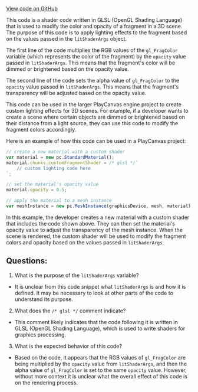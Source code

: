 [View code on GitHub](https://github.com/playcanvas/engine/src/scene/shader-lib/chunks/lit/frag/outputAlphaPremul.js)

This code is a shader code written in GLSL (OpenGL Shading Language) that is used to modify the color and opacity of a fragment in a 3D scene. The purpose of this code is to apply lighting effects to the fragment based on the values passed in the `litShaderArgs` object. 

The first line of the code multiplies the RGB values of the `gl_FragColor` variable (which represents the color of the fragment) by the `opacity` value passed in `litShaderArgs`. This means that the fragment's color will be dimmed or brightened based on the opacity value. 

The second line of the code sets the alpha value of `gl_FragColor` to the `opacity` value passed in `litShaderArgs`. This means that the fragment's transparency will be adjusted based on the opacity value. 

This code can be used in the larger PlayCanvas engine project to create custom lighting effects for 3D scenes. For example, if a developer wants to create a scene where certain objects are dimmed or brightened based on their distance from a light source, they can use this code to modify the fragment colors accordingly. 

Here is an example of how this code can be used in a PlayCanvas project:

```javascript
// create a new material with a custom shader
var material = new pc.StandardMaterial();
material.chunks.customFragmentShader = /* glsl */`
    // custom lighting code here
`;

// set the material's opacity value
material.opacity = 0.5;

// apply the material to a mesh instance
var meshInstance = new pc.MeshInstance(graphicsDevice, mesh, material);
``` 

In this example, the developer creates a new material with a custom shader that includes the code shown above. They can then set the material's opacity value to adjust the transparency of the mesh instance. When the scene is rendered, the custom shader will be used to modify the fragment colors and opacity based on the values passed in `litShaderArgs`.
## Questions: 
 1. What is the purpose of the `litShaderArgs` variable?
- It is unclear from this code snippet what `litShaderArgs` is and how it is defined. It may be necessary to look at other parts of the code to understand its purpose.

2. What does the `/* glsl */` comment indicate?
- This comment likely indicates that the code following it is written in GLSL (OpenGL Shading Language), which is used to write shaders for graphics processing.

3. What is the expected behavior of this code?
- Based on the code, it appears that the RGB values of `gl_FragColor` are being multiplied by the `opacity` value from `litShaderArgs`, and then the alpha value of `gl_FragColor` is set to the same `opacity` value. However, without more context it is unclear what the overall effect of this code is on the rendering process.